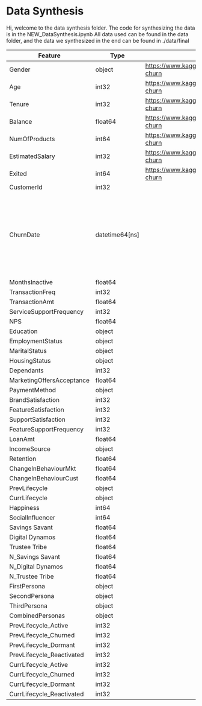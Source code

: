 # Data Synthesis

Hi, welcome to the data synthesis folder.
The code for synthesizing the data is in the NEW_DataSynthesis.ipynb
All data used can be found in the data folder, and the data we synthesized in the end can be found in ./data/final

| Feature                           | Type          | Dataset                                                    | Remarks       |
|-----------------------------------|---------------|------------------------------------------------------------|---------------|
| Gender                            | object        |  https://www.kaggle.com/datasets/rangalamahesh/bank-churn  |               |
| Age                               | int32         |  https://www.kaggle.com/datasets/rangalamahesh/bank-churn  |               |
| Tenure                            | int32         |  https://www.kaggle.com/datasets/rangalamahesh/bank-churn  |               |
| Balance                           | float64       |  https://www.kaggle.com/datasets/rangalamahesh/bank-churn  |               |
| NumOfProducts                     | int64         |  https://www.kaggle.com/datasets/rangalamahesh/bank-churn  |               |
| EstimatedSalary                   | int32         |  https://www.kaggle.com/datasets/rangalamahesh/bank-churn  |               |
| Exited                            | int64         |  https://www.kaggle.com/datasets/rangalamahesh/bank-churn  |               |
| CustomerId                        | int32         |                                                            |               |
| ChurnDate                         | datetime64[ns]|                                                            | GXS opened on 31/08/2022, churn dates are only generated between then and today if the cusstomer has exited.            |
| MonthsInactive                    | float64       |               |               |
| TransactionFreq                   | int32         |               |               |
| TransactionAmt                    | float64       |               |               |
| ServiceSupportFrequency           | int32         |               |               |
| NPS                               | float64       |               |               |
| Education                         | object        |               |               |
| EmploymentStatus                  | object        |               |               |
| MaritalStatus                     | object        |               |               |
| HousingStatus                     | object        |               |               |
| Dependants                        | int32         |               |               |
| MarketingOffersAcceptance         | float64       |               |               |
| PaymentMethod                     | object        |               |               |
| BrandSatisfaction                 | int32         |               |               |
| FeatureSatisfaction               | int32         |               |               |
| SupportSatisfaction               | int32         |               |               |
| FeatureSupportFrequency           | int32         |               |               |
| LoanAmt                           | float64       |               |               |
| IncomeSource                      | object        |               |               |
| Retention                         | float64       |               |               |
| ChangeInBehaviourMkt              | float64       |               |               |
| ChangeInBehaviourCust             | float64       |               |               |
| PrevLifecycle                     | object        |               |               |
| CurrLifecycle                     | object        |               |               |
| Happiness                         | int64         |               |               |
| SocialInfluencer                  | int64         |               |               |
| Savings Savant                    | float64       |               |               |
| Digital Dynamos                   | float64       |               |               |
| Trustee Tribe                     | float64       |               |               |
| N_Savings Savant                  | float64       |               |               |
| N_Digital Dynamos                 | float64       |               |               |
| N_Trustee Tribe                   | float64       |               |               |
| FirstPersona                      | object        |               |               |
| SecondPersona                     | object        |               |               |
| ThirdPersona                      | object        |               |               |
| CombinedPersonas                  | object        |               |               |
| PrevLifecycle_Active              | int32         |               |               |
| PrevLifecycle_Churned             | int32         |               |               |
| PrevLifecycle_Dormant             | int32         |               |               |
| PrevLifecycle_Reactivated         | int32         |               |               |
| CurrLifecycle_Active              | int32         |               |               |
| CurrLifecycle_Churned             | int32         |               |               |
| CurrLifecycle_Dormant             | int32         |               |               |
| CurrLifecycle_Reactivated         | int32         |               |               |

